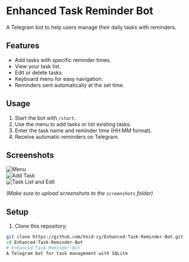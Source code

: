# Enhanced Task Reminder Bot

A Telegram bot to help users manage their daily tasks with reminders.

## Features

- Add tasks with specific reminder times.
- View your task list.
- Edit or delete tasks.
- Keyboard menu for easy navigation.
- Reminders sent automatically at the set time.

## Usage

1. Start the bot with `/start`.
2. Use the menu to add tasks or list existing tasks.
3. Enter the task name and reminder time (HH:MM format).
4. Receive automatic reminders on Telegram.

## Screenshots

![Menu](./screenshots/menu.png)  
![Add Task](./screenshots/add_task.png)  
![Task List and Edit](./screenshots/task_list.png)  

*(Make sure to upload screenshots to the `screenshots` folder)*

## Setup

1. Clone this repository:

```bash
git clone https://github.com/Void-cy/Enhanced-Task-Reminder-Bot.git
cd Enhanced-Task-Reminder-Bot
# Enhanced-Task-Reminder-Bot
A Telegram bot for task management with SQLite
